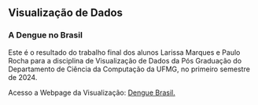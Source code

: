 <div class="container">
  <!-- <img src="img/dcc_ufmg.png" class="custom-image img-fluid" style="width:30%" alt="DCC-UFMG">-->
  <h2 class="custom-title">Visualização de Dados</h2>
</div>
    <h3 class="mt-5">A Dengue no Brasil</h3>
     <p>Este é o resultado do trabalho final dos alunos Larissa Marques e Paulo Rocha para a disciplina de Visualização de Dados da Pós Graduação do Departamento de Ciência da Computação da UFMG, no primeiro semestre de 2024.</p>
  <p class="fw-bold">Acesso a Webpage da Visualização: <a href="https://html-du05.onrender.com/" class="text-primary" target="_blank">
 Dengue Brasil.</a>
